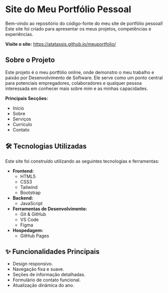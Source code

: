 # Site do Meu Portfólio Pessoal

Bem-vindo ao repositório do código-fonte do meu site de portfólio pessoal! Este site foi criado para apresentar os meus projetos, competências e experiências.

**Visite o site:** https://atatassis.github.io/meuportfolio/

## Sobre o Projeto

Este projeto é o meu portfólio online, onde demonstro o meu trabalho e paixão por Desenvolvimento de Software. Ele serve como um ponto central para potenciais empregadores, colaboradores e qualquer pessoa interessada em conhecer mais sobre mim e as minhas capacidades.

**Principais Secções:**
* Início
* Sobre
* Serviços
* Currículo
* Contato

  
## 🛠️ Tecnologias Utilizadas

Este site foi construído utilizando as seguintes tecnologias e ferramentas:

* **Frontend:**
    * HTML5
    * CSS3
    * Tailwind
    * Bootstrap
* **Backend:**
    * JavaScript
* **Ferramentas de Desenvolvimento:**
    * Git & GitHub
    * VS Code
    * Figma
* **Hospedagem:**
    * GitHub Pages

## ✨ Funcionalidades Principais

* Design responsivo.
* Navegação fixa e suave.
* Seções de informação detalhadas.
* Formulário de contato funcional.
* Atualização dinâmica do ano.
